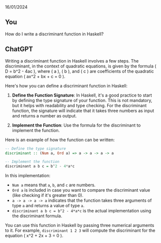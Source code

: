 16/01/2024
## You

How do I write a discriminant function in Haskell?

## ChatGPT

Writing a discriminant function in Haskell involves a few steps. The discriminant, in the context of quadratic equations, is given by the formula \( D = b^2 - 4ac \), where \( a \), \( b \), and \( c \) are coefficients of the quadratic equation \( ax^2 + bx + c = 0 \).

Here's how you can define a discriminant function in Haskell:

1. **Define the Function Signature**: In Haskell, it's a good practice to start by defining the type signature of your function. This is not mandatory, but it helps with readability and type checking. For the discriminant function, the signature will indicate that it takes three numbers as input and returns a number as output.

2. **Implement the Function**: Use the formula for the discriminant to implement the function.

Here is an example of how the function can be written:

```haskell
-- Define the type signature
discriminant :: (Num a, Ord a) => a -> a -> a -> a

-- Implement the function
discriminant a b c = b^2 - 4*a*c
```

In this implementation:
- `Num a` means that `a`, `b`, and `c` are numbers.
- `Ord a` is included in case you want to compare the discriminant value (like checking if it's greater than 0).
- `a -> a -> a -> a` indicates that the function takes three arguments of type `a` and returns a value of type `a`.
- `discriminant a b c = b^2 - 4*a*c` is the actual implementation using the discriminant formula.

You can use this function in Haskell by passing three numerical arguments to it. For example, `discriminant 1 2 3` will compute the discriminant for the equation \( x^2 + 2x + 3 = 0 \).